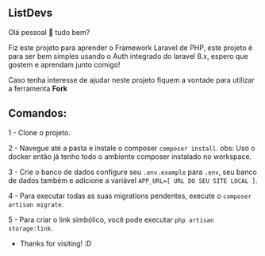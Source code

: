 ## ListDevs

Olá pessoal 👋 tudo bem? 

Fiz este projeto para aprender o Framework Laravel de PHP, este projeto é para ser bem simples usando o Auth integrado do laravel 8.x, espero que gostem e aprendam junto comigo!

Caso tenha interesse de ajudar neste projeto fiquem a vontade para utilizar a ferramenta <strong>Fork</strong>

## Comandos:

1 - Clone o projeto.

2 - Navegue até a pasta e instale o composer `composer install`.
    obs: Uso o docker então já tenho todo o ambiente composer instalado no workspace.
    
3 - Crie o banco de dados configure seu `.env.example` para `.env`, seu banco de dados também e adicione a variável `APP_URL=[ URL DO SEU SITE LOCAL ]`.

4 - Para executar todas as suas migrations pendentes, execute o  `composer artisan migrate`.

5 - Para criar o link simbólico, você pode executar `php artisan storage:link`.

- Thanks for visiting! :D
